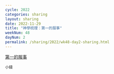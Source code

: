 ```yaml
---
cycle: 2022
categories: sharing
layout: sharing
date: 2022-11-29
title: "神學梳理：第一的服事"
weekNum: 48
dayNum: 2
permalink: /sharing/2022/wk48-day2-sharing.html
---
```


[第一的服事](https://eccseattle.github.io/media/sharing/2022/wk/2022--bin.m4a)

`小錢`

